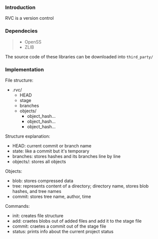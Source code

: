 ### Introduction

RVC is a version control

### Dependecies

> * OpenSS
> * ZLIB

The source code of these libraries can be downloaded into `third_party/`

### Implementation

File structure:
* .rvc/
   * HEAD
   * stage
   * branches
   * objects/
        * object_hash...
        * object_hash...
        * object_hash...

Structure explanation:
* HEAD: current commit or branch name
* state: like a commit but it's temporary
* branches: stores hashes and its branches line by line
* objects/: stores all objects

Objects:
* blob: stores compressed data
* tree: represents content of a directory; directory name, stores blob hashes, and tree names
* commit: stores tree name, author, time

Commands:
* init: creates file structure
* add: craetes blobs out of added files and add it to the stage file
* commit: craetes a commit out of the stage file
* status: prints info about the current project status